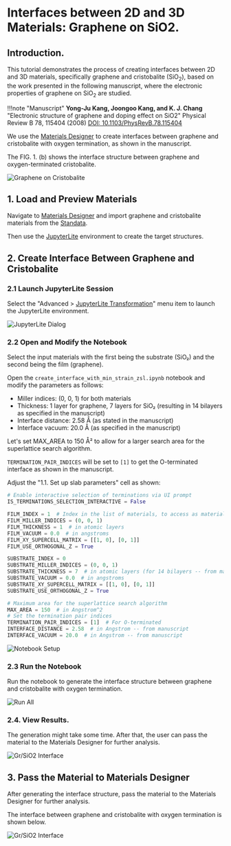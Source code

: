 # Interfaces between 2D and 3D Materials: Graphene on SiO2.

## Introduction.

This tutorial demonstrates the process of creating interfaces between 2D and 3D materials, specifically graphene and cristobalite (SiO<sub>2</sub>), based on the work presented in the following manuscript, where the electronic properties of graphene on SiO<sub>2</sub> are studied.

!!!note "Manuscript"
    **Yong-Ju Kang, Joongoo Kang, and K. J. Chang**
    "Electronic structure of graphene and doping effect on SiO2"
    Physical Review B 78, 115404 (2008)
    [DOI: 10.1103/PhysRevB.78.115404](https://doi.org/10.1103/PhysRevB.78.115404)

We use the [Materials Designer](../../../materials-designer/overview.md) to create interfaces between graphene and cristobalite with oxygen termination, as shown in the manuscript.

The FIG. 1. (b) shows the interface structure between graphene and oxygen-terminated cristobalite.

![Graphene on Cristobalite](/images/tutorials/materials/interfaces/interface_2d_3d_graphene_silicon_dioxide/0-figure-from-manuscript.webp "Graphene on Cristobalite, FIG. 1(b)")

## 1. Load and Preview Materials

Navigate to [Materials Designer](../../../materials-designer/overview.md) and import graphene and cristobalite materials from the [Standata](../../../materials-designer/header-menu/input-output/standata-import.md).

Then use the [JupyterLite](../../../jupyterlite/overview.md) environment to create the target structures.

## 2. Create Interface Between Graphene and Cristobalite

### 2.1 Launch JupyterLite Session

Select the "Advanced > [JupyterLite Transformation](../../../materials-designer/header-menu/advanced/jupyterlite-dialog.md)" menu item to launch the JupyterLite environment.

![JupyterLite Dialog](/images/jupyterlite/md-advanced-jl.webp "JupyterLite Dialog")

### 2.2 Open and Modify the Notebook

Select the input materials with the first being the substrate (SiO₂) and the second being the film (graphene).

Open the `create_interface_with_min_strain_zsl.ipynb` notebook and modify the parameters as follows:

- Miller indices: (0, 0, 1) for both materials
- Thickness: 1 layer for graphene, 7 layers for SiO₂ (resulting in 14 bilayers as specified in the manuscript)
- Interface distance: 2.58 Å (as stated in the manuscript)
- Interface vacuum: 20.0 Å (as specified in the manuscript)

Let's set MAX_AREA to 150 Å² to allow for a larger search area for the superlattice search algorithm.

`TERMINATION_PAIR_INDICES` will be set to `[1]` to get the O-terminated interface as shown in the manuscript.

Adjust the "1.1. Set up slab parameters" cell as shown:

```python
# Enable interactive selection of terminations via UI prompt
IS_TERMINATIONS_SELECTION_INTERACTIVE = False

FILM_INDEX = 1  # Index in the list of materials, to access as materials[FILM_INDEX]
FILM_MILLER_INDICES = (0, 0, 1)
FILM_THICKNESS = 1  # in atomic layers
FILM_VACUUM = 0.0  # in angstroms
FILM_XY_SUPERCELL_MATRIX = [[1, 0], [0, 1]]
FILM_USE_ORTHOGONAL_Z = True

SUBSTRATE_INDEX = 0
SUBSTRATE_MILLER_INDICES = (0, 0, 1)
SUBSTRATE_THICKNESS = 7  # in atomic layers (for 14 bilayers -- from manuscript)
SUBSTRATE_VACUUM = 0.0  # in angstroms
SUBSTRATE_XY_SUPERCELL_MATRIX = [[1, 0], [0, 1]]
SUBSTRATE_USE_ORTHOGONAL_Z = True

# Maximum area for the superlattice search algorithm
MAX_AREA = 150  # in Angstrom^2
# Set the termination pair indices
TERMINATION_PAIR_INDICES = [1]  # For O-terminated
INTERFACE_DISTANCE = 2.58  # in Angstrom -- from manuscript
INTERFACE_VACUUM = 20.0  # in Angstrom -- from manuscript
```

![Notebook Setup](/images/tutorials/materials/interfaces/interface_2d_3d_graphene_silicon_dioxide/2-jl-setup-notebook.webp "Notebook Setup")

### 2.3 Run the Notebook

Run the notebook to generate the interface structure between graphene and cristobalite with oxygen termination.

![Run All](/images/jupyterlite/run-all.webp "Run All")

### 2.4. View Results.

The generation might take some time.
After that, the user can pass the material to the Materials Designer for further analysis.

![Gr/SiO2 Interface](/images/tutorials/materials/interfaces/interface_2d_3d_graphene_silicon_dioxide/3-jl-result-preview.webp "Gr/SiO2 Interface")

## 3. Pass the Material to Materials Designer

After generating the interface structure, pass the material to the Materials Designer for further analysis.

The interface between graphene and cristobalite with oxygen termination is shown below.

![Gr/SiO2 Interface](/images/tutorials/materials/interfaces/interface_2d_3d_graphene_silicon_dioxide/3-wave-result-material.webp "Gr/SiO2 Interface")


